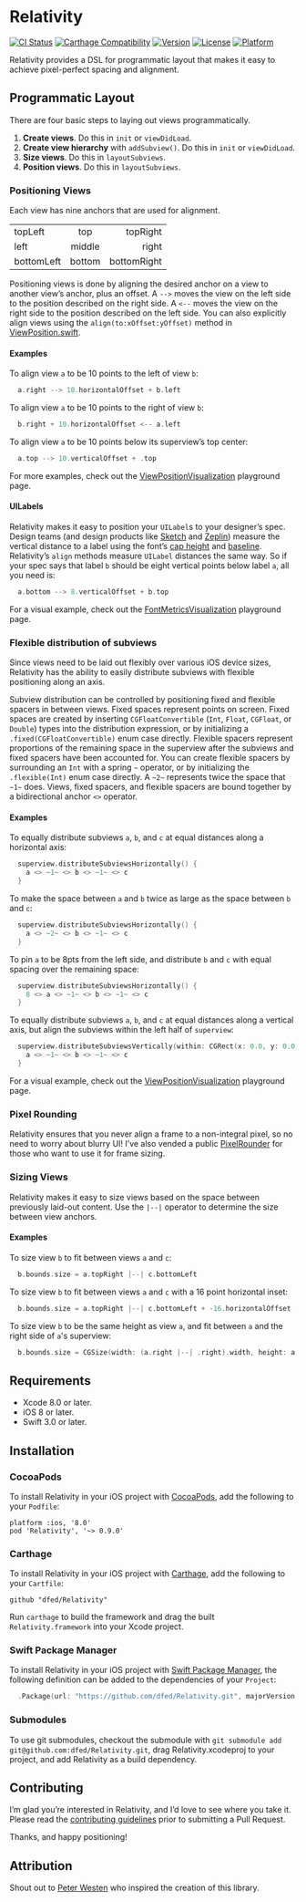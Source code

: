 # Relativity

[![CI Status](https://travis-ci.org/dfed/Relativity.svg?branch=master)](https://travis-ci.org/dfed/Relativity)
[![Carthage Compatibility](https://img.shields.io/badge/carthage-✓-e2c245.svg)](https://github.com/Carthage/Carthage/)
[![Version](https://img.shields.io/cocoapods/v/Relativity.svg)](http://cocoadocs.org/docsets/Relativity)
[![License](https://img.shields.io/cocoapods/l/Relativity.svg)](http://cocoadocs.org/docsets/Relativity)
[![Platform](https://img.shields.io/cocoapods/p/Relativity.svg)](http://cocoadocs.org/docsets/Relativity)

Relativity provides a DSL for programmatic layout that makes it easy to achieve pixel-perfect spacing and alignment.

## Programmatic Layout

There are four basic steps to laying out views programmatically.

1. **Create views**. Do this in `init` or `viewDidLoad`.
2. **Create view hierarchy** with `addSubview()`. Do this in `init` or `viewDidLoad`.
3. **Size views**. Do this in `layoutSubviews`.
4. **Position views**. Do this in `layoutSubviews`.

### Positioning Views

Each view has nine anchors that are used for alignment.

<table>
<tr><td>topLeft</td><td align="center">top</td><td align="right">topRight</td></tr>
<tr><td>left</td><td align="center">middle</td><td align="right">right</td></tr>
<tr><td>bottomLeft</td><td align="center">bottom</td><td align="right">bottomRight</td></tr>
</table>

Positioning views is done by aligning the desired anchor on a view to another view’s anchor, plus an offset. A `-->` moves the view on the left side to the position described on the right side. A `<--` moves the view on the right side to the position described on the left side. You can also explicitly align views using the `align(to:xOffset:yOffset)` method in [ViewPosition.swift](Sources/ViewPosition.swift#L105).

#### Examples

To align view `a` to be 10 points to the left of view `b`:

```swift
  a.right --> 10.horizontalOffset + b.left
```

To align view `a` to be 10 points to the right of view `b`:

```swift
  b.right + 10.horizontalOffset <-- a.left
```

To align view `a` to be 10 points below its superview’s top center:

```swift
  a.top --> 10.verticalOffset + .top
```

For more examples, check out the [ViewPositionVisualization](RelativityVisualization.playground/Pages/ViewPositionVisualization.xcplaygroundpage/Contents.swift) playground page.

#### UILabels

Relativity makes it easy to position your `UILabel`s to your designer’s spec. Design teams (and design products like [Sketch](https://www.sketchapp.com) and [Zeplin](https://zeplin.io)) measure the vertical distance to a label using the font’s [cap height](https://en.wikipedia.org/wiki/Cap_height) and [baseline](https://en.wikipedia.org/wiki/Baseline_(typography)). Relativity’s `align` methods measure `UILabel` distances the same way. So if your spec says that label `b` should be eight vertical points below label `a`, all you need is:

```swift
  a.bottom --> 8.verticalOffset + b.top
```

For a visual example, check out the [FontMetricsVisualization](RelativityVisualization.playground/Pages/FontMetricsVisualization.xcplaygroundpage/Contents.swift) playground page.

### Flexible distribution of subviews

Since views need to be laid out flexibly over various iOS device sizes, Relativity has the ability to easily distribute subviews with flexible positioning along an axis.

Subview distribution can be controlled by positioning fixed and flexible spacers in between views. Fixed spaces represent points on screen. Fixed spaces are created by inserting `CGFloatConvertible` (`Int`, `Float`, `CGFloat`, or `Double`) types into the distribution expression, or by initializing a `.fixed(CGFloatConvertible)` enum case directly. Flexible spacers represent proportions of the remaining space in the superview after the subviews and fixed spacers have been accounted for. You can create flexible spacers by surrounding an `Int` with a spring `~` operator, or by initializing the `.flexible(Int)` enum case directly. A `~2~` represents twice the space that `~1~` does. Views, fixed spacers, and flexible spacers are bound together by a bidirectional anchor `<>` operator.

#### Examples

To equally distribute subviews `a`, `b`, and `c` at equal distances along a horizontal axis:

```swift
  superview.distributeSubviewsHorizontally() {
    a <> ~1~ <> b <> ~1~ <> c
  }
```

To make the space between `a` and `b` twice as large as the space between `b` and `c`:

```swift
  superview.distributeSubviewsHorizontally() {
    a <> ~2~ <> b <> ~1~ <> c
  }
```

To pin `a` to be 8pts from the left side, and distribute `b` and `c` with equal spacing over the remaining space:

```swift
  superview.distributeSubviewsHorizontally() {
    8 <> a <> ~1~ <> b <> ~1~ <> c
  }
```

To equally distribute subviews `a`, `b`, and `c` at equal distances along a vertical axis, but align the subviews within the left half of `superview`:

```swift
  superview.distributeSubviewsVertically(within: CGRect(x: 0.0, y: 0.0, width: superview.bounds.midX, height: superview.bounds.height)) {
    a <> ~1~ <> b <> ~1~ <> c
  }
```

For a visual example, check out the [ViewPositionVisualization](RelativityVisualization.playground/Pages/ViewPositionVisualization.xcplaygroundpage/Contents.swift) playground page.

### Pixel Rounding

Relativity ensures that you never align a frame to a non-integral pixel, so no need to worry about blurry UI! I’ve also vended a public [PixelRounder](Sources/PixelRounder.swift) for those who want to use it for frame sizing.

### Sizing Views

Relativity makes it easy to size views based on the space between previously laid-out content. Use the `|--|` operator to determine the size between view anchors.

#### Examples

To size view `b` to fit between views `a` and `c`:

```swift
  b.bounds.size = a.topRight |--| c.bottomLeft
```

To size view `b` to fit between views `a` and `c` with a 16 point horizontal inset:

```swift
  b.bounds.size = a.topRight |--| c.bottomLeft + -16.horizontalOffset
```

To size view `b` to be the same height as view `a`, and fit between `a` and the right side of `a`'s superview:

```swift
  b.bounds.size = CGSize(width: (a.right |--| .right).width, height: a.bounds.height)
```

## Requirements

* Xcode 8.0 or later.
* iOS 8 or later.
* Swift 3.0 or later.

## Installation

### CocoaPods

To install Relativity in your iOS project with [CocoaPods](http://cocoapods.org), add the following to your `Podfile`:

```
platform :ios, '8.0'
pod 'Relativity', '~> 0.9.0'
```

### Carthage

To install Relativity in your iOS project with [Carthage](https://github.com/Carthage/Carthage), add the following to your `Cartfile`:

```ogdl
github "dfed/Relativity"
```

Run `carthage` to build the framework and drag the built `Relativity.framework` into your Xcode project.

### Swift Package Manager

To install Relativity in your iOS project with [Swift Package Manager](https://github.com/apple/swift-package-manager), the following definition can be added to the dependencies of your `Project`:

```swift
  .Package(url: "https://github.com/dfed/Relativity.git", majorVersion: 0, minor: 9),
```

### Submodules

To use git submodules, checkout the submodule with `git submodule add git@github.com:dfed/Relativity.git`, drag Relativity.xcodeproj to your project, and add Relativity as a build dependency.

## Contributing

I’m glad you’re interested in Relativity, and I’d love to see where you take it. Please read the [contributing guidelines](Contributing.md) prior to submitting a Pull Request.

Thanks, and happy positioning!

## Attribution

Shout out to [Peter Westen](https://twitter.com/pwesten) who inspired the creation of this library.
